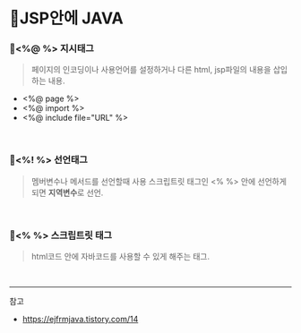 # 🍞JSP안에 JAVA

### 🍰<%@ %> 지시태그

>  페이지의 인코딩이나 사용언어를 설정하거나 다른 html, jsp파일의 내용을 삽입하는 내용.

- <%@ page  %>
- <%@ import %>
- <%@ include file="URL" %>

<br>

### 🍰<%! %> 선언태그

> 멤버변수나 메서드를 선언할때 사용 스크립트릿 태그인 <% %> 안에 선언하게 되면 **지역변수**로 선언.

<br>

### 🍰<% %> 스크립트릿 태그

> html코드 안에 자바코드를 사용할 수 있게 해주는 태그.

<br>

---

참고

- https://ejfrmjava.tistory.com/14